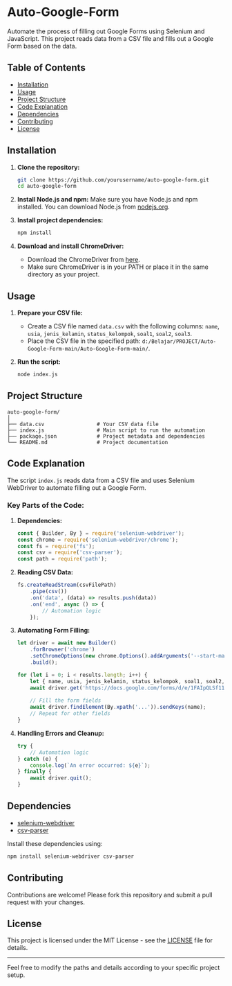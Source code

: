 # Auto-Google-Form

Automate the process of filling out Google Forms using Selenium and JavaScript. This project reads data from a CSV file and fills out a Google Form based on the data.

## Table of Contents
- [Installation](#installation)
- [Usage](#usage)
- [Project Structure](#project-structure)
- [Code Explanation](#code-explanation)
- [Dependencies](#dependencies)
- [Contributing](#contributing)
- [License](#license)

## Installation

1. **Clone the repository:**
    ```sh
    git clone https://github.com/yourusername/auto-google-form.git
    cd auto-google-form
    ```

2. **Install Node.js and npm:**
    Make sure you have Node.js and npm installed. You can download Node.js from [nodejs.org](https://nodejs.org/).

3. **Install project dependencies:**
    ```sh
    npm install
    ```

4. **Download and install ChromeDriver:**
    - Download the ChromeDriver from [here](https://sites.google.com/a/chromium.org/chromedriver/downloads).
    - Make sure ChromeDriver is in your PATH or place it in the same directory as your project.

## Usage

1. **Prepare your CSV file:**
    - Create a CSV file named `data.csv` with the following columns: `name`, `usia`, `jenis_kelamin`, `status_kelompok`, `soal1`, `soal2`, `soal3`.
    - Place the CSV file in the specified path: `d:/Belajar/PROJECT/Auto-Google-Form-main/Auto-Google-Form-main/`.

2. **Run the script:**
    ```sh
    node index.js
    ```

## Project Structure

```
auto-google-form/
│
├── data.csv                 # Your CSV data file
├── index.js                 # Main script to run the automation
├── package.json             # Project metadata and dependencies
└── README.md                # Project documentation
```

## Code Explanation

The script `index.js` reads data from a CSV file and uses Selenium WebDriver to automate filling out a Google Form.

### Key Parts of the Code:

1. **Dependencies:**
    ```javascript
    const { Builder, By } = require('selenium-webdriver');
    const chrome = require('selenium-webdriver/chrome');
    const fs = require('fs');
    const csv = require('csv-parser');
    const path = require('path');
    ```

2. **Reading CSV Data:**
    ```javascript
    fs.createReadStream(csvFilePath)
        .pipe(csv())
        .on('data', (data) => results.push(data))
        .on('end', async () => {
            // Automation logic
        });
    ```

3. **Automating Form Filling:**
    ```javascript
    let driver = await new Builder()
        .forBrowser('chrome')
        .setChromeOptions(new chrome.Options().addArguments('--start-maximized'))
        .build();

    for (let i = 0; i < results.length; i++) {
        let { name, usia, jenis_kelamin, status_kelompok, soal1, soal2, soal3 } = results[i];
        await driver.get('https://docs.google.com/forms/d/e/1FAIpQLSf11qnBsQNgUr0cz4pyxJCMpOgG0MwXzwLQZ7zQWoNhErzRAg/formResponse');
        
        // Fill the form fields
        await driver.findElement(By.xpath('...')).sendKeys(name);
        // Repeat for other fields
    }
    ```

4. **Handling Errors and Cleanup:**
    ```javascript
    try {
        // Automation logic
    } catch (e) {
        console.log(`An error occurred: ${e}`);
    } finally {
        await driver.quit();
    }
    ```

## Dependencies

- [selenium-webdriver](https://www.npmjs.com/package/selenium-webdriver)
- [csv-parser](https://www.npmjs.com/package/csv-parser)

Install these dependencies using:
```sh
npm install selenium-webdriver csv-parser
```

## Contributing

Contributions are welcome! Please fork this repository and submit a pull request with your changes.

## License

This project is licensed under the MIT License - see the [LICENSE](LICENSE) file for details.

---

Feel free to modify the paths and details according to your specific project setup.
